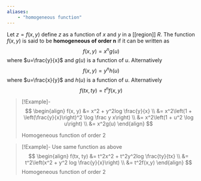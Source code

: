 ```yaml
---
aliases:
    - "homogeneous function"
---
```


Let $z=f(x,y)$ define $z$ as a function of $x$ and $y$ in a [[region]] $R$. The function $f(x,y)$ is said to be **homogeneous of order n** if it can be written as 
$$f(x,y) = x^ng(u)$$
where $u=\frac{y}{x}$ and $g(u)$ is a function of $u$. Alternatively
$$f(x,y) = y^nh(u)$$
where $u=\frac{x}{y}$ and $h(u)$ is a function of $u$. Alternatively
$$f(tx,ty) = t^nf(x,y)$$


> [!Example]-
> $$
> \begin{align}
> f(x, y) &= x^2 + y^2log \frac{y}{x} \\
> &= x^2\left(1 + \left(\frac{y}{x}\right)^2 \log \frac y x\right) \\
> &= x^2\left(1 + u^2 \log u\right) \\
> &= x^2g(u)
> \end{align}
> $$
> 
> Homogeneous function of order 2

> [!Example]-
> Use same function as above
> $$
> \begin{align}
> f(tx, ty) &= t^2x^2 + t^2y^2log \frac{ty}{tx} \\
> &= t^2\left(x^2 + y^2 log \frac{y}{x}\right) \\
> &= t^2f(x,y)
> \end{align}
> $$
> Homogeneous function of order 2
